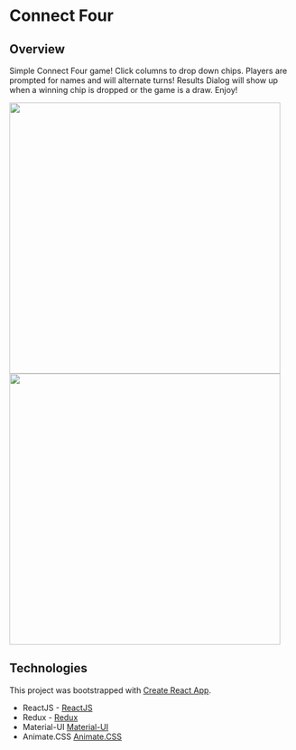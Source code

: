 # Connect Four

## Overview

Simple Connect Four game! Click columns to drop down chips. Players are prompted for names and will alternate turns! Results Dialog will show up when a winning chip is dropped or the game is a draw. Enjoy!

<img src="https://i.imgur.com/LuILLDj.png" width="480px">
<br/>
<img src="https://thumbs.gfycat.com/SingleMiniatureElephant-size_restricted.gif" width="480px">


## Technologies
This project was bootstrapped with [Create React App](https://github.com/facebookincubator/create-react-app).
- ReactJS - [ReactJS](https://reactjs.org/)
- Redux - [Redux](https://redux.js.org/)
- Material-UI [Material-UI](https://material-ui.com/)
- Animate.CSS [Animate.CSS](https://daneden.github.io/animate.css/?utm_campaign=content-curation&utm_medium=website&utm_source=angular-js.in)
